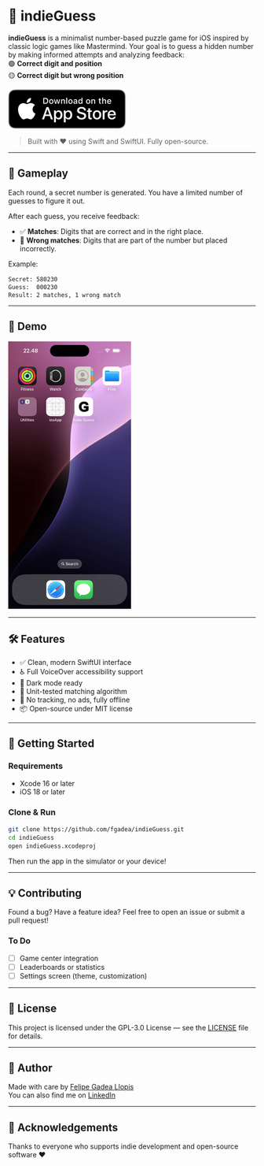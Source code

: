 # 🎯 indieGuess

**indieGuess** is a minimalist number-based puzzle game for iOS inspired by classic logic games like Mastermind. Your goal is to guess a hidden number by making informed attempts and analyzing feedback:  
🟢 **Correct digit and position**  
🟡 **Correct digit but wrong position**


[![Download on the App Store](Resources/appStore.svg)](https://apps.apple.com/fi/app/indie-guess/id6747625169)

> Built with ❤️ using Swift and SwiftUI. Fully open-source.

---

## 📲 Gameplay

Each round, a secret number is generated. You have a limited number of guesses to figure it out.

After each guess, you receive feedback:
- ✅ **Matches**: Digits that are correct and in the right place.
- 🔄 **Wrong matches**: Digits that are part of the number but placed incorrectly.

Example:
```
Secret: 580230
Guess:  000230
Result: 2 matches, 1 wrong match
```

---

## 📸 Demo

<p float="left">
  <img src="Resources/demo.gif" width="250">
</p>

---

## 🛠 Features

- ✅ Clean, modern SwiftUI interface
- ♿️ Full VoiceOver accessibility support
- 🌙 Dark mode ready
- 🧪 Unit-tested matching algorithm
- 🚫 No tracking, no ads, fully offline
- 📦 Open-source under MIT license

---

## 🚀 Getting Started

### Requirements

- Xcode 16 or later
- iOS 18 or later

### Clone & Run

```bash
git clone https://github.com/fgadea/indieGuess.git
cd indieGuess
open indieGuess.xcodeproj
```

Then run the app in the simulator or your device!

---

## 💡 Contributing

Found a bug? Have a feature idea? Feel free to open an issue or submit a pull request!

### To Do

- [ ] Game center integration
- [ ] Leaderboards or statistics
- [ ] Settings screen (theme, customization)

---

## 📄 License

This project is licensed under the GPL-3.0 License — see the [LICENSE](LICENSE) file for details.

---

## 👤 Author

Made with care by [Felipe Gadea Llopis](https://github.com/fgadea)  
You can also find me on [LinkedIn](https://www.linkedin.com/in/felipe-gadea-llopis/)

---

## 🙌 Acknowledgements

Thanks to everyone who supports indie development and open-source software ❤️
